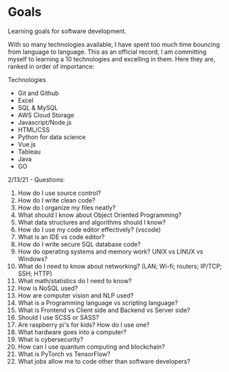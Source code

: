 # Goals
Learning goals for software development.

With so many technologies available, I have spent too much time bouncing from language to language. This as an official record, I am committing myself to learning a 10 technologies and excelling in them. Here they are, ranked in order of importance:

Technologies
- Git and Github
- Excel
- SQL & MySQL
- AWS Cloud Storage
- Javascript/Node.js
- HTML/CSS
- Python for data science
- Vue.js
- Tableau
- Java
- GO

2/13/21 - Questions:
1. How do I use source control?
2. How do I write clean code?
3. How do I organize my files neatly?
4. What should I know about Object Oriented Programming?
5. What data structures and algorithms should I know?
6. How do I use my code editor effectively? (vscode)
7. What is an IDE vs code editor?
8. How do I write secure SQL database code?
9. How do operating systems and memory work? UNIX vs LINUX vs Windows?
10. What do I need to know about networking? (LAN; Wi-fi; routers; IP/TCP; SSH; HTTP) 
11. What math/statistics do I need to know?
12. How is NoSQL used?
13. How are computer vision and NLP used?
14. What is a Programming language vs scripting language?
15. What is Frontend vs Client side and Backend vs Server side?
16. Should I use SCSS or SASS?
17. Are raspberry pi's for kids? How do I use one?
18. What hardware goes into a computer?
19. What is cybersecurity?
20. How can I use quantum computing and blockchain?
21. What is PyTorch vs TensorFlow?
22. What jobs allow me to code other than software developers?

